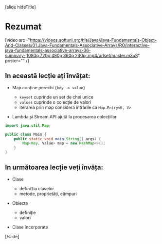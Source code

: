 [slide hideTitle]
# Rezumat

[video src="https://videos.softuni.org/hls/Java/Java-Fundamentals-Object-And-Classes/01.Java-Fundamentals-Associative-Arrays/RO/interactive-java-fundamentals-associative-arrays-36-summary-,1080p,720p,480p,360p,240p,.mp4/urlset/master.m3u8" poster="" /]


## In această lecție ați învățat:

- Map conține perechi `{key -> value}`
   - `keyset`  cuprinde un set de chei unice
   - `values` cuprinde o colecție de valori 
    - iterarea prin map consideră intrările ca `Map.Entry<K, V>`

- Lambda și Stream API ajută la procesarea colecțiilor 

```java
import java.util.Map;

public class Main {
    public static void main(String[] args) {
        Map<Key, Value> map = new HashMap<>();
    }
}
```
## In următoarea lecție veți învăța:

- Clase
  - definiȚia claselor
  - metode, proprietăți, câmpuri

- Obiecte 
  - definiție
  - valori

- Clase încorporate 


[/slide]